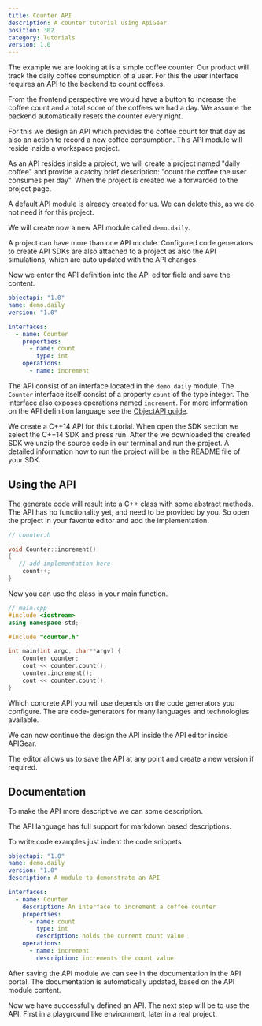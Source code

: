 ```yaml
---
title: Counter API
description: A counter tutorial using ApiGear
position: 302
category: Tutorials
version: 1.0
---
```


The example we are looking at is a simple coffee counter. Our product will track the daily coffee consumption of a user. For this the user interface requires an API to the backend to count coffees.

From the frontend perspective we would have a button to increase the coffee count and a total score of the coffees we had a day. We assume the backend automatically resets the counter every night.

For this we design an API which provides the coffee count for that day as also an action to record a new coffee consumption. This API module will reside inside a workspace project.

As an API resides inside a project, we will create a project named "daily coffee" and provide a catchy brief description: "count the coffee the user consumes per day". When the project is created we a forwarded to the project page.

A default API module is already created for us. We can delete this, as we do not need it for this project.

We will create now a new API module called `demo.daily`.

A project can have more than one API module. Configured code generators to create API SDKs are also attached to a project as also the API simulations, which are auto updated with the API changes.

Now we enter the API definition into the API editor field and save the content.

```yml
objectapi: "1.0"
name: demo.daily
version: "1.0"

interfaces:
  - name: Counter
    properties:
      - name: count
        type: int
    operations:
      - name: increment
```

The API consist of an interface located in the `demo.daily` module. The `Counter` interface itself consist of a property `count` of the type integer. The interface also exposes operations named `increment`. For more information on the API definition language see the [ObjectAPI guide](../objectapi).

We create a C++14 API for this tutorial. When open the SDK section we select the C++14 SDK and press run. After the we downloaded the created SDK we unzip the source code in our terminal and run the project. A detailed information how to run the project will be in the README file of your SDK.

## Using the API

The generate code will result into a C++ class with some abstract methods. The API has no functionality yet, and need to be provided by you. So open the project in your favorite editor and add the implementation.

```cpp
// counter.h

void Counter::increment()
{
   // add implementation here
    count++;
}
```

Now you can use the class in your main function.

```cpp
// main.cpp
#include <iostream>
using namespace std;

#include "counter.h"

int main(int argc, char**argv) {
    Counter counter;
    cout << counter.count();
    counter.increment();
    cout << counter.count();
}
```

Which concrete API you will use depends on the code generators you configure. The are code-generators for many languages and technologies available.

We can now continue the design the API inside the API editor inside APIGear.

The editor allows us to save the API at any point and create a new version if required.

## Documentation

To make the API more descriptive we can some description.

The API language has full support for markdown based descriptions.

To write code examples just indent the code snippets

```yml
objectapi: "1.0"
name: demo.daily
version: "1.0"
description: A module to demonstrate an API

interfaces:
  - name: Counter
    description: An interface to increment a coffee counter
    properties:
      - name: count
        type: int
        description: holds the current count value
    operations:
      - name: increment
        description: increments the count value
```

After saving the API module we can see in the documentation in the API portal. The documentation is automatically updated, based on the API module content.

Now we have successfully defined an API. The next step will be to use the API. First in a playground like environment, later in a real project.
